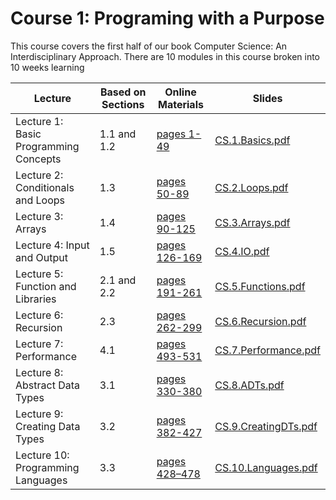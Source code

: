 # Course 1: Programing with a Purpose

This course covers the first half of our book Computer Science: An Interdisciplinary Approach. There are 10 modules in this course broken into 10 weeks learning

| Lecture                               | Based on Sections | Online Materials                                             | Slides                                                                                    |
| ------------------------------------- | ----------------- | ------------------------------------------------------------ | ----------------------------------------------------------------------------------------- |
| Lecture 1: Basic Programming Concepts | 1.1 and 1.2 | [pages 1-49](https://introcs.cs.princeton.edu/java/11hello/)       | [CS.1.Basics.pdf](../Course_1_Programming_with_a_Purpose/Slides/CS.1.Basics.pdf)          |
| Lecture 2: Conditionals and Loops     | 1.3         | [pages 50-89](https://introcs.cs.princeton.edu/java/13flow/)       | [CS.2.Loops.pdf](../Course_1_Programming_with_a_Purpose/Slides/CS.2.Loops.pdf)            |
| Lecture 3: Arrays                     | 1.4         | [pages 90-125](https://introcs.cs.princeton.edu/java/14array/)     | [CS.3.Arrays.pdf](../Course_1_Programming_with_a_Purpose/Slides/CS.3.Arrays.pdf)          |
| Lecture 4: Input and Output           | 1.5         | [pages 126-169](https://introcs.cs.princeton.edu/java/15inout/)    | [CS.4.IO.pdf](../Course_1_Programming_with_a_Purpose/Slides/CS.4.IO.pdf)                  |
| Lecture 5: Function and Libraries     | 2.1 and 2.2 | [pages 191-261](https://introcs.cs.princeton.edu/java/22library/)  | [CS.5.Functions.pdf](../Course_1_Programming_with_a_Purpose/Slides/CS.5.Functions.pdf)    |
| Lecture 6: Recursion                  | 2.3         | [pages 262-299](https://introcs.cs.princeton.edu/java/23recursion/)| [CS.6.Recursion.pdf](../Course_1_Programming_with_a_Purpose/Slides/CS.6.Recursion.pdf)    |
| Lecture 7: Performance                | 4.1         | [pages 493-531](https://introcs.cs.princeton.edu/java/41analysis/) | [CS.7.Performance.pdf](../Course_1_Programming_with_a_Purpose/Slides/CS.7.Performance.pdf)|
| Lecture 8: Abstract Data Types        | 3.1         | [pages 330-380](https://introcs.cs.princeton.edu/java/31datatype/) | [CS.8.ADTs.pdf](../Course_1_Programming_with_a_Purpose/Slides/CS.8.ADTs.pdf)              |
| Lecture 9: Creating Data Types        | 3.2         | [pages 382-427](https://introcs.cs.princeton.edu/java/32class/)    | [CS.9.CreatingDTs.pdf](../Course_1_Programming_with_a_Purpose/Slides/CS.9.CreatingDTs.pdf)|
| Lecture 10: Programming Languages     | 3.3         | [pages 428–478](https://introcs.cs.princeton.edu/java/33design/)   | [CS.10.Languages.pdf](../Course_1_Programming_with_a_Purpose/Slides/CS.10.Languages.pdf)  | 


<!--
---
### Lecture 1: Basic Programming Concepts
- This lecture is based on Sections 1.1 and 1.2 (pages 1–49)
- Online Materials: https://introcs.cs.princeton.edu/java/11hello/
- Slides: [CS.1.Basics.pdf](../Course_1_Programming_with_a_Purpose/Slides/CS.1.Basics.pdf)

### Lecture 2: Conditionals and Loops
- This lecture is based on Section 1.3 (pages 50–89)
- Online Materials: https://introcs.cs.princeton.edu/java/13flow/
- Slides: [CS.2.Loops.pdf](../Course_1_Programming_with_a_Purpose/Slides/CS.2.Loops.pdf)
### Lecture 3: Arrays
- This lecture is based on Section 1.4 (pages 90–125)
- Online Materials: https://introcs.cs.princeton.edu/java/14array/
- Slides: [CS.3.Arrays.pdf](../Course_1_Programming_with_a_Purpose/Slides/CS.3.Arrays.pdf)

### Lecture 4: Input and Output
- This lecture is based on Section 1.5 (pages 126–169)
- Online Materials: https://introcs.cs.princeton.edu/java/15inout/
- Slides: [CS.4.IO.pdf](../Course_1_Programming_with_a_Purpose/Slides/CS.4.IO.pdf) 

### Lecture 5: Function and Libraries
- This lecture is based on Sections 2.1 and 2.2 (pages 191–261)
- Online Materials: https://introcs.cs.princeton.edu/java/22library/
- Slides: [CS.5.Functions.pdf](../Course_1_Programming_with_a_Purpose/Slides/CS.5.Functions.pdf)

### Lecture 6: Recursion
- This lecture is based on Section 2.3 (pages 262–299)
- Online Materials: https://introcs.cs.princeton.edu/java/23recursion/
- Slides: [CS.6.Recursion.pdf](../Course_1_Programming_with_a_Purpose/Slides/CS.6.Recursion.pdf)

### Lecture 7: Performance
- This lecture is based on Section 4.1 (pages 493–531)
- Online Materials: https://introcs.cs.princeton.edu/java/41analysis/
- Slides: [7.Performance.pdf](../Course_1_Programming_with_a_Purpose/Slides/CS.7.Performance.pdf)

### Lecture 8: Abstract Data Types
- This lecture is based on Section 3.1 (pages 330–380)
- Online Materials: https://introcs.cs.princeton.edu/java/31datatype/
- Slides: [CS.8.ADTs.pdf](../Course_1_Programming_with_a_Purpose/Slides/CS.8.ADTs.pdf)

### Lecture 9: Creating Data Types
- This lecture is based on Section 3.2 (pages 382–427)
- Online Materials: https://introcs.cs.princeton.edu/java/32class/
- Slides: [CS.9.CreatingDTs.pdf](../Course_1_Programming_with_a_Purpose/Slides/CS.9.CreatingDTs.pdf)

### Lecture 10: Programming Languages
- This lecture is a survey that does not directly relate to our book and online materials. It touches on some advanced topics that are discussed in more detail in Section 3.3 (pages 428–478)
- Online Materials: https://introcs.cs.princeton.edu/java/33design/
- Slides [CS.10.Languages](../Course_1_Programming_with_a_Purpose/Slides/CS.10.Languages.pdf)
-->
